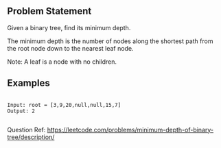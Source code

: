 ## Problem Statement

Given a binary tree, find its minimum depth.

The minimum depth is the number of nodes along the shortest path from the root node down to the nearest leaf node.

Note: A leaf is a node with no children.

## Examples

```JS

Input: root = [3,9,20,null,null,15,7]
Output: 2


```

Question Ref: https://leetcode.com/problems/minimum-depth-of-binary-tree/description/

